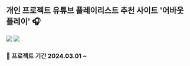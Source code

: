 ## 개인 프로젝트 유튜브 플레이리스트 추천 사이트 '어바웃 플레이' 🎧

<img src="https://velog.velcdn.com/images/wruoma/post/a233f83e-194c-4eae-aa6e-187d2fa6db98/image.png">
<img src="https://velog.velcdn.com/images/wruoma/post/15d07c51-7648-4a68-9284-649e1238a7e3/image.PNG">

### 📅 프로젝트 기간 2024.03.01 ~
